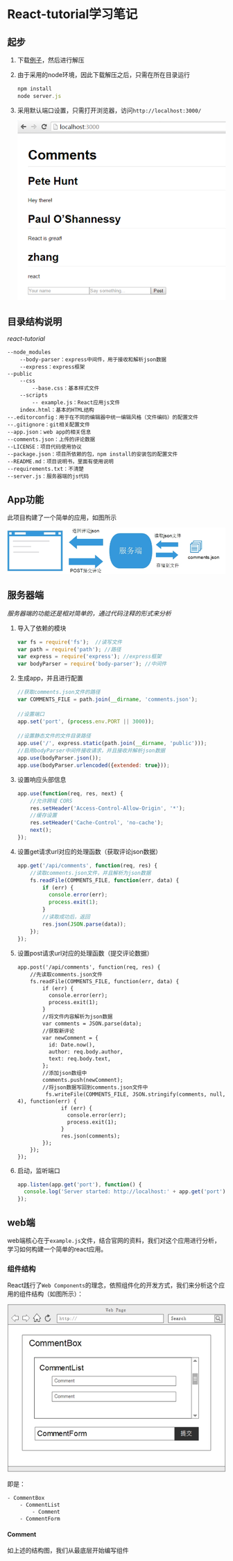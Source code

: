 # React-tutorial学习笔记

## 起步

1. 下载[例子](https://github.com/reactjs/react-tutorial)，然后进行解压
2. 由于采用的node环境，因此下载解压之后，只需在所在目录运行

    ```javascript
    npm install
    node server.js
    ```

3. 采用默认端口设置，只需打开浏览器，访问`http://localhost:3000/`

    ![react-example-1](./img/react-example-1.png)

## 目录结构说明

*react-tutorial*

    --node_modules
        --body-parser：express中间件，用于接收和解析json数据
        --express：express框架
    --public
        --css
            --base.css：基本样式文件
        --scripts
            -- example.js：React应用js文件
        index.html：基本的HTML结构
    --.editorconfig：用于在不同的编辑器中统一编辑风格（文件编码）的配置文件
    --.gitignore：git相关配置文件
    --app.json：web app的相关信息
    --comments.json：上传的评论数据
    --LICENSE：项目代码使用协议
    --package.json：项目所依赖的包，npm install的安装包的配置文件
    --README.md：项目说明书，里面有使用说明
    --requirements.txt：不清楚
    --server.js：服务器端的js代码

## App功能

此项目构建了一个简单的应用，如图所示

![react-example-3](./img/react-example-3.jpg)


## 服务器端

*服务器端的功能还是相对简单的，通过代码注释的形式来分析*

1. 导入了依赖的模块

    ```javascript
    var fs = require('fs');  //读写文件
    var path = require('path'); //路径
    var express = require('express'); //express框架
    var bodyParser = require('body-parser'); //中间件
    ```

2. 生成app，并且进行配置

    ```javascript
    //获取comments.json文件的路径
    var COMMENTS_FILE = path.join(__dirname, 'comments.json');

    //设置端口
    app.set('port', (process.env.PORT || 3000));

    //设置静态文件的文件目录路径
    app.use('/', express.static(path.join(__dirname, 'public')));
    //启用bodyParser中间件接收请求，并且接收并解析json数据
    app.use(bodyParser.json());
    app.use(bodyParser.urlencoded({extended: true}));
    ```

3. 设置响应头部信息

    ```javascript
    app.use(function(req, res, next) {
        //允许跨域 CORS
        res.setHeader('Access-Control-Allow-Origin', '*');
        //缓存设置
        res.setHeader('Cache-Control', 'no-cache');
        next();
    });
    ```

4. 设置get请求url对应的处理函数（获取评论json数据）

    ```javascript
    app.get('/api/comments', function(req, res) {
        //读取comments.json文件，并且解析为json数据
        fs.readFile(COMMENTS_FILE, function(err, data) {
            if (err) {
              console.error(err);
              process.exit(1);
            }
            //读取成功后，返回
            res.json(JSON.parse(data));
        });
    });
    ```

5. 设置post请求url对应的处理函数（提交评论数据）

    ```javascipt
    app.post('/api/comments', function(req, res) {
        //先读取comments.json文件
        fs.readFile(COMMENTS_FILE, function(err, data) {
            if (err) {
              console.error(err);
              process.exit(1);
            }
            //将文件内容解析为json数据
            var comments = JSON.parse(data);
            //获取新评论
            var newComment = {
              id: Date.now(),
              author: req.body.author,
              text: req.body.text,
            };
            //添加json数组中
            comments.push(newComment);
            //将json数据写回到comments.json文件中
             fs.writeFile(COMMENTS_FILE, JSON.stringify(comments, null, 4), function(err) {
                  if (err) {
                    console.error(err);
                    process.exit(1);
                  }
                  res.json(comments);
            });
        });
    });
    ```

6. 启动，监听端口

    ```javascript
    app.listen(app.get('port'), function() {
      console.log('Server started: http://localhost:' + app.get('port') + '/');
    });
    ```

## web端

web端核心在于`example.js`文件，结合官网的资料，我们对这个应用进行分析，学习如何构建一个简单的react应用。

### 组件结构

React践行了`Web Components`的理念，依照组件化的开发方式，我们来分析这个应用的组件结构（如图所示）：

![react-example-4](./img/react-example-4.jpg)

即是：

    - CommentBox
        - CommentList
            - Comment
        - CommentForm

#### Comment

如上述的结构图，我们从最底层开始编写组件







